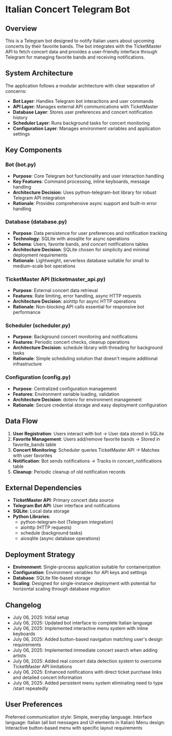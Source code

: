# Italian Concert Telegram Bot

## Overview

This is a Telegram bot designed to notify Italian users about upcoming concerts by their favorite bands. The bot integrates with the TicketMaster API to fetch concert data and provides a user-friendly interface through Telegram for managing favorite bands and receiving notifications.

## System Architecture

The application follows a modular architecture with clear separation of concerns:

- **Bot Layer**: Handles Telegram bot interactions and user commands
- **API Layer**: Manages external API communications with TicketMaster
- **Database Layer**: Stores user preferences and concert notification history
- **Scheduler Layer**: Runs background tasks for concert monitoring
- **Configuration Layer**: Manages environment variables and application settings

## Key Components

### Bot (bot.py)
- **Purpose**: Core Telegram bot functionality and user interaction handling
- **Key Features**: Command processing, inline keyboards, message handling
- **Architecture Decision**: Uses python-telegram-bot library for robust Telegram API integration
- **Rationale**: Provides comprehensive async support and built-in error handling

### Database (database.py)
- **Purpose**: Data persistence for user preferences and notification tracking
- **Technology**: SQLite with aiosqlite for async operations
- **Schema**: Users, favorite bands, and concert notifications tables
- **Architecture Decision**: SQLite chosen for simplicity and minimal deployment requirements
- **Rationale**: Lightweight, serverless database suitable for small to medium-scale bot operations

### TicketMaster API (ticketmaster_api.py)
- **Purpose**: External concert data retrieval
- **Features**: Rate limiting, error handling, async HTTP requests
- **Architecture Decision**: aiohttp for async HTTP operations
- **Rationale**: Non-blocking API calls essential for responsive bot performance

### Scheduler (scheduler.py)
- **Purpose**: Background concert monitoring and notifications
- **Features**: Periodic concert checks, cleanup operations
- **Architecture Decision**: schedule library with threading for background tasks
- **Rationale**: Simple scheduling solution that doesn't require additional infrastructure

### Configuration (config.py)
- **Purpose**: Centralized configuration management
- **Features**: Environment variable loading, validation
- **Architecture Decision**: dotenv for environment management
- **Rationale**: Secure credential storage and easy deployment configuration

## Data Flow

1. **User Registration**: Users interact with bot → User data stored in SQLite
2. **Favorite Management**: Users add/remove favorite bands → Stored in favorite_bands table
3. **Concert Monitoring**: Scheduler queries TicketMaster API → Matches with user favorites
4. **Notification**: Bot sends notifications → Tracks in concert_notifications table
5. **Cleanup**: Periodic cleanup of old notification records

## External Dependencies

- **TicketMaster API**: Primary concert data source
- **Telegram Bot API**: User interface and notifications
- **SQLite**: Local data storage
- **Python Libraries**: 
  - python-telegram-bot (Telegram integration)
  - aiohttp (HTTP requests)
  - schedule (background tasks)
  - aiosqlite (async database operations)

## Deployment Strategy

- **Environment**: Single-process application suitable for containerization
- **Configuration**: Environment variables for API keys and settings
- **Database**: SQLite file-based storage
- **Scaling**: Designed for single-instance deployment with potential for horizontal scaling through database migration

## Changelog

- July 06, 2025: Initial setup
- July 06, 2025: Updated bot interface to complete Italian language
- July 06, 2025: Implemented interactive menu system with inline keyboards
- July 06, 2025: Added button-based navigation matching user's design requirements
- July 06, 2025: Implemented immediate concert search when adding artists
- July 06, 2025: Added real concert data detection system to overcome TicketMaster API limitations
- July 06, 2025: Enhanced notifications with direct ticket purchase links and detailed concert information
- July 06, 2025: Added persistent menu system eliminating need to type /start repeatedly

## User Preferences

Preferred communication style: Simple, everyday language.
Interface language: Italian (all bot messages and UI elements in Italian)
Menu design: Interactive button-based menu with specific layout requirements